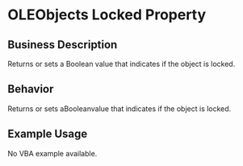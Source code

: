 # OLEObjects Locked Property

## Business Description
Returns or sets a Boolean value that indicates if the object is locked.

## Behavior
Returns or sets aBooleanvalue that indicates if the object is locked.

## Example Usage
No VBA example available.